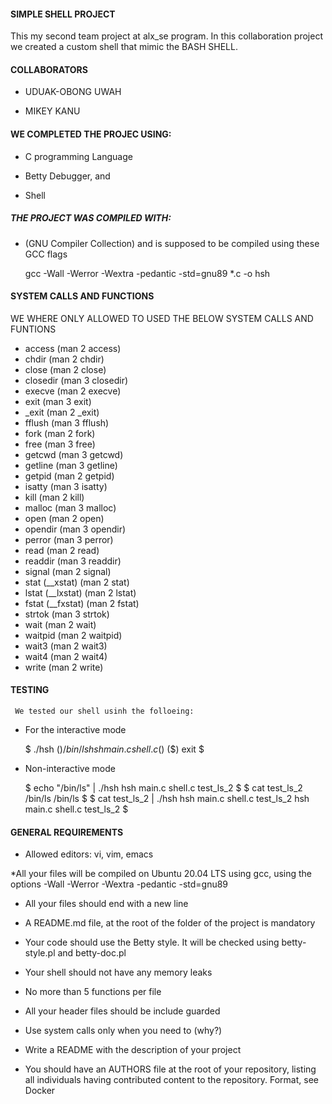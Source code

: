 #### SIMPLE SHELL PROJECT

This my second team project at alx_se program. In this collaboration project we created a custom shell that mimic the BASH SHELL.


#### COLLABORATORS


* UDUAK-OBONG UWAH

* MIKEY KANU



#### WE COMPLETED THE PROJEC USING:

* C programming Language

* Betty Debugger, and

* Shell



##### THE PROJECT WAS COMPILED WITH:

* (GNU Compiler Collection) and is supposed to be compiled using these GCC flags

	gcc -Wall -Werror -Wextra -pedantic -std=gnu89 *.c -o hsh




#### SYSTEM CALLS AND FUNCTIONS
 
 WE WHERE ONLY ALLOWED TO USED THE BELOW SYSTEM CALLS AND FUNTIONS


* access (man 2 access)
* chdir (man 2 chdir)
* close (man 2 close)
* closedir (man 3 closedir)
* execve (man 2 execve)
* exit (man 3 exit)
* _exit (man 2 _exit)
* fflush (man 3 fflush)
* fork (man 2 fork)
* free (man 3 free)
* getcwd (man 3 getcwd)
* getline (man 3 getline)
* getpid (man 2 getpid)
* isatty (man 3 isatty)
* kill (man 2 kill)
* malloc (man 3 malloc)
* open (man 2 open)
* opendir (man 3 opendir)
* perror (man 3 perror)
* read (man 2 read)
* readdir (man 3 readdir)
* signal (man 2 signal)
* stat (__xstat) (man 2 stat)
* lstat (__lxstat) (man 2 lstat)
* fstat (__fxstat) (man 2 fstat)
* strtok (man 3 strtok)
* wait (man 2 wait)
* waitpid (man 2 waitpid)
* wait3 (man 2 wait3)
* wait4 (man 2 wait4)
* write (man 2 write)



#### TESTING

	 We tested our shell usinh the folloeing:

* For the interactive mode

	$ ./hsh
	($) /bin/ls
	hsh main.c shell.c
	($)
	($) exit
	$


* Non-interactive mode

	$ echo "/bin/ls" | ./hsh
	hsh main.c shell.c test_ls_2
	$
	$ cat test_ls_2
	/bin/ls
	/bin/ls
	$
	$ cat test_ls_2 | ./hsh
	hsh main.c shell.c test_ls_2
	hsh main.c shell.c test_ls_2
	$



#### GENERAL REQUIREMENTS


* Allowed editors: vi, vim, emacs

*All your files will be compiled on Ubuntu 20.04 LTS using gcc, using the options -Wall -Werror -Wextra -pedantic -std=gnu89

* All your files should end with a new line

* A README.md file, at the root of the folder of the project is mandatory

* Your code should use the Betty style. It will be checked using betty-style.pl and betty-doc.pl

* Your shell should not have any memory leaks

* No more than 5 functions per file

* All your header files should be include guarded
* Use system calls only when you need to (why?)

* Write a README with the description of your project

* You should have an AUTHORS file at the root of your repository, listing all individuals having contributed content to the repository. Format, see Docker
